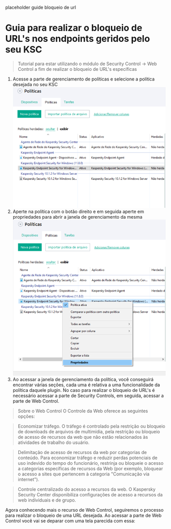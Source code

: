 placeholder guide bloqueio de url
# Guia para realizar o bloqueio de URL's nos endpoints geridos pelo seu KSC
> Tutorial para estar utilizando o módulo de Security Control -> Web Control a fim de realizar o bloqueio de URL's específicas

1. Acesse a parte de gerenciamento de políticas e selecione a política desejada no seu KSC
![alt text](https://github.com/JustHobbs/KasperskyGuide/blob/Corre%C3%A7%C3%A3o-Dispositivos-Sem-Dados/Administra%C3%A7%C3%A3o/Bloqueio%20de%20URL/imagem01.png)
2. Aperte na política com o botão direito e em seguida aperte em propriedades para abrir a janela de gerenciamento da mesma
![alt text](https://github.com/JustHobbs/KasperskyGuide/blob/Corre%C3%A7%C3%A3o-Dispositivos-Sem-Dados/Administra%C3%A7%C3%A3o/Bloqueio%20de%20URL/imagem02.png)
3. Ao acessar a janela de gerenciamento da política, você conseguirá encontrar várias seções, cada uma é relativa a uma funcionalidade da política daquele plugin. No caso para realizar o bloqueio de URL's é necessário acessar a parte de Security Controls, em seguida, acessar a parte de Web Control.

> Sobre o Web Control
> O Controle da Web oferece as seguintes opções:

>Economizar tráfego.
>O tráfego é controlado pela restrição ou bloqueio de downloads de arquivos de multimídia, pela restrição ou bloqueio de acesso de recursos da web que não estão relacionados às atividades de trabalho do usuário.

>Delimitação de acesso de recursos da web por categorias de conteúdo.
>Para economizar tráfego e reduzir perdas potenciais de uso indevido do tempo do funcionário, restrinja ou bloqueie o acesso a categorias específicas de recursos da Web (por exemplo, bloquear o acesso a sites que pertencem à categoria "Comunicação via internet").

>Controle centralizado do acesso a recursos da web.
>O Kaspersky Security Center disponibiliza configurações de acesso a recursos da web individuais e de grupo.

Agora conhecendo mais o recurso de Web Control, seguiremos o processo para realizar o bloqueio de uma URL desejada. Ao acessar a parte de Web Control você vai se deparar com uma tela parecida com essa:
